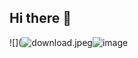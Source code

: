 ## Hi there 👋

<!--
**theuzinmarvado/theuzinmarvado** is a ✨ _special_ ✨ repository because its `README.md` (this file) appears on your GitHub profile.

Here are some ideas to get you started:

- 🔭 I’m currently working on ...
- 🌱 I’m currently learning ...
- 👯 I’m looking to collaborate on ...
- 🤔 I’m looking for help with ...
- 💬 Ask me about ...
- 📫 How to reach me: ...
- 😄 Pronouns: ...
- ⚡ Fun fact: ...
-->
![](<img src="blob:chrome-untrusted://media-app/b18688dd-ad90-4ac1-a2fc-8052b923f11f" alt="download.jpeg"/>![image](https://github.com/theuzinmarvado/theuzinmarvado/assets/172047538/365ff0ae-a3ae-4fac-9ff6-5fa4e0788302)
